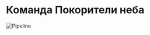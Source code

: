 # Команда Покорители неба 
![Pipeline](https://github.com/darkkseer/PokoriteliNeba/assets/92098618/e8162cf1-95c8-4584-84bf-b72e187e032e)
